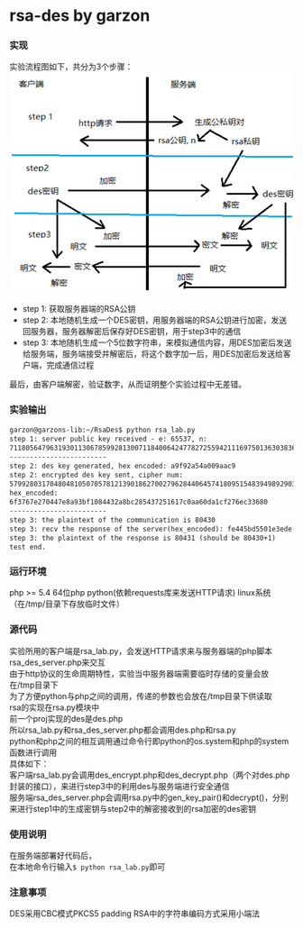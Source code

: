 # rsa-des by garzon

### 实现
实验流程图如下，共分为3个步骤：
![实验流程图](dataflow.png)
- step 1: 获取服务器端的RSA公钥
- step 2: 本地随机生成一个DES密钥，用服务器端的RSA公钥进行加密，发送回服务器，服务器解密后保存好DES密钥，用于step3中的通信
- step 3: 本地随机生成一个5位数字符串，来模拟通信内容，用DES加密后发送给服务端，服务端接受并解密后，将这个数字加一后，用DES加密后发送给客户端，完成通信过程

最后，由客户端解密，验证数字，从而证明整个实验过程中无差错。

### 实验输出
```
garzon@garzons-lib:~/RsaDes$ python rsa_lab.py 
step 1: server public key received - e: 65537, n: 71180564796319301130678599281300711840064247782725594211169750136303836863741
------------------------
step 2: des key generated, hex encoded: a9f92a54a009aac9
step 2: encrypted des key sent, cipher num: 57992803170480481050705781213901862700279628440645741809515483949892903581551, hex_encoded: 6f3767e270447e8a93bf1084432a8bc285437251617c0aa60da1cf276ec33680
------------------------
step 3: the plaintext of the communication is 80430
step 3: recv the response of the server(hex_encoded): fe445bd5501e3ede
step 3: the plaintext of the response is 80431 (should be 80430+1)
test end.
```

### 运行环境
php >= 5.4
64位php
python(依赖requests库来发送HTTP请求)
linux系统（在/tmp/目录下存放临时文件）

### 源代码
实验所用的客户端是rsa_lab.py，会发送HTTP请求来与服务器端的php脚本rsa_des_server.php来交互     
由于http协议的生命周期特性，实验当中服务器端需要临时存储的变量会放在/tmp目录下     
为了方便python与php之间的调用，传递的参数也会放在/tmp目录下供读取    
rsa的实现在rsa.py模块中     
前一个proj实现的des是des.php     
所以rsa_lab.py和rsa_des_server.php都会调用des.php和rsa.py     
python和php之间的相互调用通过命令行即python的os.system和php的system函数进行调用     
具体如下：    
客户端rsa_lab.py会调用des_encrypt.php和des_decrypt.php（两个对des.php封装的接口），来进行step3中的利用des与服务端进行安全通信     
服务端rsa_des_server.php会调用rsa.py中的gen_key_pair()和decrypt()，分别来进行step1中的生成密钥与step2中的解密接收到的rsa加密的des密钥     

### 使用说明
在服务端部署好代码后，     
在本地命令行输入`$ python rsa_lab.py`即可

### 注意事项
DES采用CBC模式PKCS5 padding
RSA中的字符串编码方式采用小端法